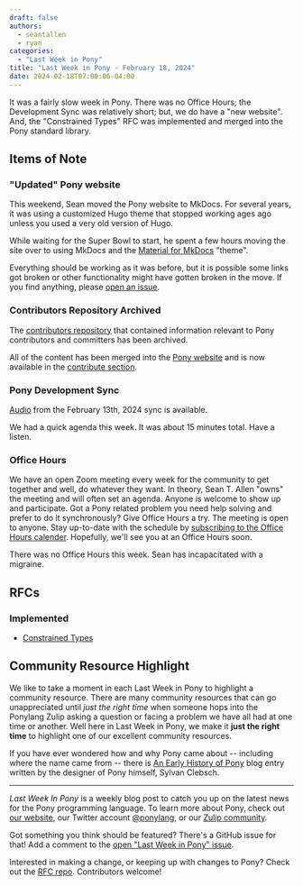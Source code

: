 ```yaml
---
draft: false
authors:
  - seantallen
  - ryan
categories:
  - "Last Week in Pony"
title: "Last Week in Pony - February 18, 2024"
date: 2024-02-18T07:00:06-04:00
---
```


It was a fairly slow week in Pony. There was no Office Hours; the Development Sync was relatively short; but, we do have a "new website". And, the "Constrained Types" RFC was implemented and merged into the Pony standard library.

<!-- more -->

## Items of Note

### "Updated" Pony website

This weekend, Sean moved the Pony website to MkDocs. For several years, it was using a customized Hugo theme that stopped working ages ago unless you used a very old version of Hugo.

While waiting for the Super Bowl to start, he spent a few hours moving the site over to using MkDocs and the [Material for MkDocs](https://squidfunk.github.io/mkdocs-material/) "theme".

Everything should be working as it was before, but it is possible some links got broken or other functionality might have gotten broken in the move. If you find anything, please [open an issue](https://github.com/ponylang/ponylang-website/issues/new).

### Contributors Repository Archived

The [contributors repository](https://github.com/ponylang/contributors) that contained information relevant to Pony contributors and committers has been archived.

All of the content has been merged into the [Pony website](https://www.ponylang.io/) and is now available in the [contribute section](https://www.ponylang.io/contribute/).

### Pony Development Sync

[Audio](https://vimeo.com/917353039) from the February 13th, 2024 sync is available.

We had a quick agenda this week. It was about 15 minutes total. Have a listen.

### Office Hours

We have an open Zoom meeting every week for the community to get together and well, do whatever they want. In theory, Sean T. Allen "owns" the meeting and will often set an agenda. Anyone is welcome to show up and participate. Got a Pony related problem you need help solving and prefer to do it synchronously? Give Office Hours a try. The meeting is open to anyone. Stay up-to-date with the schedule by [subscribing to the Office Hours calender](https://calendar.google.com/calendar/ical/4465e68ae24131ae00461a40893f2637a2c9ac510e311a44ff78680e2f183ce3%40group.calendar.google.com/public/basic.ics). Hopefully, we'll see you at an Office Hours soon.

There was no Office Hours this week. Sean has incapacitated with a migraine.

## RFCs

### Implemented

- [Constrained Types](https://github.com/ponylang/ponyc/pull/4493)

## Community Resource Highlight

We like to take a moment in each Last Week in Pony to highlight a community resource. There are many community resources that can go unappreciated until _just the right time_ when someone hops into the Ponylang Zulip asking a question or facing a problem we have all had at one time or another. Well here in Last Week in Pony, we make it **just the right time** to highlight one of our excellent community resources.

If you have ever wondered how and why Pony came about -- including where the name came from -- there is [An Early History of Pony](/blog/posts/early-history-of-pony.md) blog entry written by the designer of Pony himself, Sylvan Clebsch.

---

_Last Week In Pony_ is a weekly blog post to catch you up on the latest news for the Pony programming language. To learn more about Pony, check out [our website](https://ponylang.io), our Twitter account [@ponylang](https://twitter.com/ponylang), or our [Zulip community](https://ponylang.zulipchat.com).

Got something you think should be featured? There's a GitHub issue for that! Add a comment to the [open "Last Week in Pony" issue](https://github.com/ponylang/ponylang.github.io/issues?q=is%3Aissue+is%3Aopen+label%3Alast-week-in-pony).

Interested in making a change, or keeping up with changes to Pony? Check out the [RFC repo](https://github.com/ponylang/rfcs). Contributors welcome!
